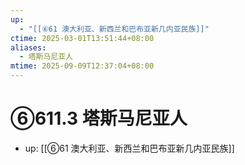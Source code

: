 ```yaml
---
up:
  - "[[⑥61 澳大利亚、新西兰和巴布亚新几内亚民族]]"
ctime: 2025-03-01T13:51:44+08:00
aliases:
  - 塔斯马尼亚人
mtime: 2025-09-09T12:37:04+08:00
---
```


# ⑥611.3 塔斯马尼亚人

- up: [[⑥61 澳大利亚、新西兰和巴布亚新几内亚民族]]
